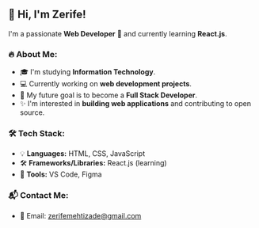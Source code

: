 ## 👋 Hi, I'm Zerife!  
I'm a passionate **Web Developer** 🚀 and currently learning **React.js**.

### 🔥 About Me:
- 🎓 I'm studying **Information Technology**.  
- 💻 Currently working on **web development projects**.  
- 🌱 My future goal is to become a **Full Stack Developer**.  
- ✨ I'm interested in **building web applications** and contributing to open source.

### 🛠️ Tech Stack:
- 💡 **Languages:** HTML, CSS, JavaScript  
- 🛠️ **Frameworks/Libraries:** React.js (learning)  
- 🎨 **Tools:** VS Code, Figma  

### 📬 Contact Me:
- 📧 Email: zerifemehtizade@gmail.com
